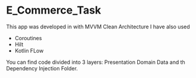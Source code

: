 # E_Commerce_Task
This app was developed in with MVVM Clean Architecture 
I have also used
- Coroutines
- Hilt
- Kotlin FLow

You can find code divided into 3 layers:
Presentation
Domain
Data
and th Dependency Injection Folder.
